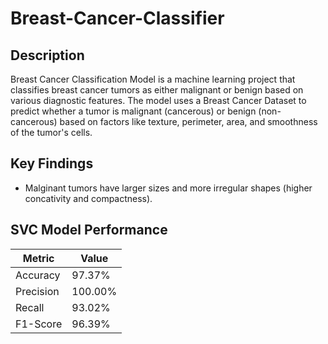 # Breast-Cancer-Classifier

## Description
Breast Cancer Classification Model is a machine learning project that classifies breast cancer tumors as either malignant or benign based on various diagnostic features. The model uses a Breast Cancer Dataset to predict whether a tumor is malignant (cancerous) or benign (non-cancerous) based on factors like texture, perimeter, area, and smoothness of the tumor's cells. 

## Key Findings
 - Malginant tumors have larger sizes and more irregular shapes (higher concativity and compactness).

## SVC Model Performance
| Metric     | Value       |
|------------|-------------|
| Accuracy   | 97.37%      |
| Precision  | 100.00%     |
| Recall     | 93.02%      |
| F1-Score   | 96.39%      |